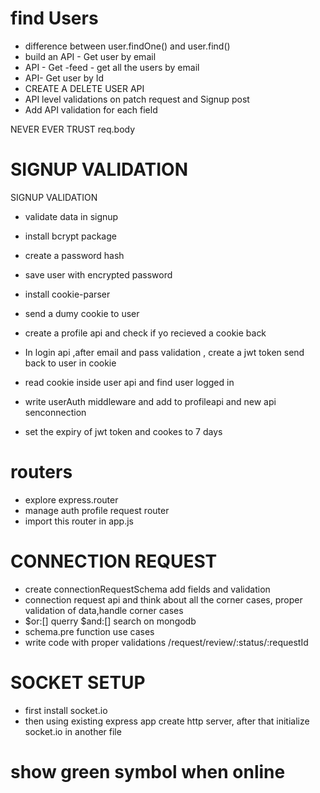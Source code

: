 #  find Users
- difference between user.findOne() and user.find()
- build an  API - Get user by email
- API - Get -feed - get all the users by email
- API- Get user by Id 
- CREATE A DELETE USER API
- API level validations on patch request and Signup post 
- Add API validation for each field


NEVER EVER TRUST req.body

#  SIGNUP VALIDATION
SIGNUP VALIDATION
- validate data in signup 
- install bcrypt package
- create a password hash
- save user with encrypted password

- install cookie-parser
- send a dumy cookie to user
- create a profile api and check if yo recieved a cookie back
- In login api ,after email and pass validation , create a jwt token send back to user in cookie
- read cookie inside user api and find user logged in

- write userAuth middleware and add to profileapi and new api senconnection
- set the expiry of jwt token and cookes to 7 days 


# routers
- explore express.router
- manage auth profile request router
- import this router in app.js


# CONNECTION REQUEST 
- create connectionRequestSchema add fields and validation
- connection request api and think about all the corner cases, proper validation of data,handle corner cases
- $or:[] querry $and:[] search on mongodb
- schema.pre function use cases
- write code with proper validations /request/review/:status/:requestId


# SOCKET SETUP
- first install socket.io
- then using existing express app create http server, after that initialize socket.io in another file 

# show green symbol when online